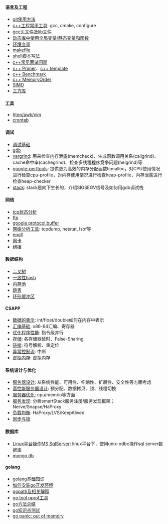 #### 语言及工程
- [git使用方法](https://github.com/justscu/BL/blob/master/content/git_1.md)
- [c++工程常用工具](https://github.com/justscu/BL/blob/master/content/projectTool_1.md): gcc, cmake, configure
- [gcc头文件及lib文件](https://github.com/justscu/BL/blob/master/content/projectTool_3.md)
- [动态库中使用全局变量/静态变量和函数](https://github.com/justscu/BL/blob/master/content/projectTool_4.md)
- [环境变量](https://github.com/justscu/BL/blob/master/content/projectTool_3.md)
- [makefile](https://github.com/justscu/BL/blob/master/content/projectTool_2_makefile.md)
- [shell脚本写法](https://github.com/justscu/BL/blob/master/content/shell_1.md)
- [c++常见面试问题](https://github.com/justscu/BL/blob/master/content/cpp_1_basic.md)
- [c++ Primer](https://github.com/justscu/BL/blob/master/content/cpp_3_primer_5e.md)、[c++ template](https://github.com/justscu/BL/blob/master/content/cpp_3_template.md)
- [c++ Benchmark](https://github.com/justscu/BL/blob/master/content/cpp_4_benchmark.md)
- [c++ MemoryOrder](https://github.com/justscu/BL/blob/master/content/cpp_5_memory_order.md)
- [SIMD](https://github.com/justscu/BL/blob/master/content/cpp_6_simd.md)
- [三方库](https://github.com/justscu/BL/blob/master/content/3rdlib_1.md)


#### 工具
- [htop/awk/vim](https://github.com/justscu/BL/blob/master/content/shell_3.md)
- [crontab](https://github.com/justscu/BL/blob/master/content/shell_2.md)


#### 调试
- [调试基础](https://github.com/justscu/BL/blob/master/content/debug_1_basic.md)
- [gdb](https://github.com/justscu/BL/blob/master/content/debug_2_gdb.md)
- [vargrind](https://github.com/justscu/BL/blob/master/content/debug_3_valgrind.md): 用来检查内存泄露(memcheck)、生成函数调用关系(callgrind)、cache命中率(cachegrind)、检查多线程程序竞争问题(helgrind)等
- [google-perftools](https://github.com/justscu/BL/blob/master/content/debug_5_perftools.md): 提供更为高效的内存分配函数tcmalloc，对CPU使用情况进行检查cpu-profile，对内存使用情况进行检查heap-profile，内存泄露进行检查heap-checker
- [stack](https://github.com/justscu/BL/blob/master/content/debug_4_stack.md): stack是向下生长的，介绍SIGSEGV信号及如何用gdb调试栈


#### 网络
- [tcp状态分析](https://github.com/justscu/BL/blob/master/content/network_1_tcpstate.md)
- [ftp](https://github.com/justscu/BL/blob/master/content/network_2_ftp.md)
- [google protocol buffer](https://github.com/justscu/BL/blob/master/content/network_3_protocolbuffer.md)
- [网络分析工具](https://github.com/justscu/BL/blob/master/content/network_4_ansysistool.md): tcpdump, netstat, lsof等
- [epoll](https://github.com/justscu/BL/blob/master/content/network_5_epoll.md)
- [网卡](https://github.com/justscu/BL/blob/master/content/network_6_interface_card.md)
- [组播](https://github.com/justscu/BL/blob/master/content/network_7_udp.md)

#### 数据结构 
- [二叉树](https://github.com/justscu/BL/blob/master/content/struct_1_二叉树.md)
- [一致性hash](https://github.com/justscu/BL/blob/master/content/struct_2_conhash.md)
- [内存池](https://github.com/justscu/BL/blob/master/content/struct_3_内存池.md)
- [跳表](https://github.com/justscu/BL/blob/master/content/struct_4_SkipList.md)
- [环形缓冲区](https://github.com/justscu/BL/blob/master/content/struct_5_环形缓冲区.md)


#### CSAPP
- [数据的表示](https://github.com/justscu/BL/blob/master/content/CSAPP-2-数据的表示.md): int/float/double如何在内存中表示
- [汇编基础](https://github.com/justscu/BL/blob/master/content/CSAPP-3-汇编.md): x86-64汇编、寄存器
- [优化程序性能](https://github.com/justscu/BL/blob/master/content/CSAPP-5-优化程序性能.md): 指令级并行
- [存储](https://github.com/justscu/BL/blob/master/content/CSAPP-6-存储.md): 各存储器延时、False-Sharing
- [链接](https://github.com/justscu/BL/blob/master/content/CSAPP-7-链接.md): 符号解析、重定位
- [异常控制流](https://github.com/justscu/BL/blob/master/content/CSAPP-8-异常控制流.md): 中断
- [虚拟内存](https://github.com/justscu/BL/blob/master/content/CSAPP-9-虚拟内存.md): 虚拟内存



#### 系统设计与优化
- [服务器设计](https://github.com/justscu/BL/blob/master/content/sdaa_1_服务器设计.md): 从系统性能、可用性、伸缩性、扩展性、安全性等方面考虑
- [高性能服务器设计](https://github.com/justscu/BL/blob/master/content/sdaa_2_高性能服务器设计.md): 预分配、数据拷贝、锁、线程切换
- [服务器优化](https://github.com/justscu/BL/blob/master/content/sdaa_3_服务器优化.md): cpu/mem/io等方面
- [服务发现](https://github.com/justscu/BL/blob/master/content/sdaa_4_服务发现.md): 分析smartStack服务注册/服务发现框架；Nerve/Snapse/HaProxy
- [负载均衡](https://github.com/justscu/BL/blob/master/content/sdaa_5_负载均衡.md): HaProxy/LVS/KeepAlived
- [同步与锁](https://github.com/justscu/BL/blob/master/content/sdaa_6_同步与锁.md)


#### 数据库
- [Linux平台操作MS SqlServer](https://github.com/justscu/BL/blob/master/content/database_1_sqlserver.md): linux平台下，使用unix-odbc操作sql server数据库
- [mongo db](https://github.com/justscu/BL/blob/master/content/database_2_mongodb.md)


#### golang
- [golang基础知识](https://github.com/justscu/BL/blob/master/content/golang_1_basic.md)
- [如何安装go开发环境](https://github.com/justscu/BL/blob/master/content/golang_2_install.md)
- [gopath及相关解释](https://github.com/justscu/BL/blob/master/content/golang_2_install.md)
- [go tool pprof工具](https://github.com/justscu/BL/blob/master/content/golang_4_pprof.md)
- [go方法总结](https://github.com/justscu/BL/blob/master/content/golang_3.md)
- [go知识点测试](https://github.com/justscu/BL/blob/master/content/golang_6_test.md)
- [go panic: out of memory](https://github.com/justscu/BL/blob/master/content/golang_5_outofmem.md)
